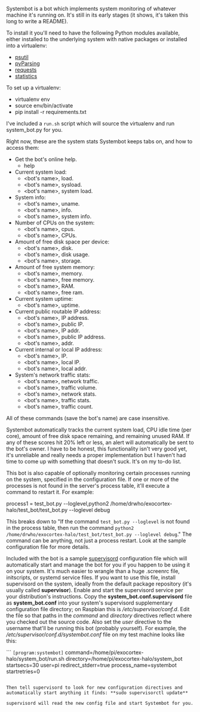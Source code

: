 Systembot is a bot which implements system monitoring of whatever machine it's running on.  It's still in its early stages (it shows, it's taken this long to write a README).

To install it you'll need to have the following Python modules available, either installed to the underlying system with native packages or installed into a virtualenv:

* [psutil](https://github.com/giampaolo/psutil)
* [pyParsing](http://pyparsing.wikispaces.com/)
* [requests](http://docs.python-requests.org/en/master/)
* [statistics](https://github.com/digitalemagine/py-statistics)

To set up a virtualenv:

* virtualenv env
* source env/bin/activate
* pip install -r requirements.txt

I've included a `run.sh` script which will source the virtualenv and run system_bot.py for you.

Right now, these are the system stats Systembot keeps tabs on, and how to access them:

* Get the bot's online help.
  * help
* Current system load:
  * <bot's name>, load.
  * <bot's name>, sysload.
  * <bot's name>, system load.
* System info:
  * <bot's name>, uname.
  * <bot's name>, info.
  * <bot's name>, system info.
* Number of CPUs on the system:
  * <bot's name>, cpus.
  * <bot's name>, CPUs.
* Amount of free disk space per device:
  * <bot's name>, disk.
  * <bot's name>, disk usage.
  * <bot's name>, storage.
* Amount of free system memory:
  * <bot's name>, memory.
  * <bot's name>, free memory.
  * <bot's name>, RAM.
  * <bot's name>, free ram.
* Current system uptime:
  * <bot's name>, uptime.
* Current public routable IP address:
  * <bot's name>, IP address.
  * <bot's name>, public IP.
  * <bot's name>, IP addr.
  * <bot's name>, public IP address.
  * <bot's name>, addr.
* Current internal or local IP address:
  * <bot's name>, IP.
  * <bot's name>, local IP.
  * <bot's name>, local addr.
* System's network traffic stats:
  * <bot's name>, network traffic.
  * <bot's name>, traffic volume.
  * <bot's name>, network stats.
  * <bot's name>, traffic stats.
  * <bot's name>, traffic count.

All of these commands (save the bot's name) are case insensitive.

Systembot automatically tracks the current system load, CPU idle time (per core), amount of free disk space remaining, and remaining unused RAM.  If any of these scores hit 20% left or less, an alert will automatically be sent to the bot's owner.  I have to be honest, this functionality isn't very good yet, it's unreliable and really needs a proper implementation but I haven't had time to come up with something that doesn't suck.  It's on my to-do list.

This bot is also capable of optionally monitoring certain processes running on the system, specified in the configuration file.  If one or more of the processes is not found in the server's process table, it'll execute a command to restart it.  For example:

process1 = test_bot.py --loglevel,python2 /home/drwho/exocortex-halo/test_bot/test_bot.py --loglevel debug

This breaks down to "If the command `test_bot.py --loglevel` is not found in the process table, then run the command `python2 /home/drwho/exocortex-halo/test_bot/test_bot.py --loglevel debug`."  The command can be anything, not just a process restart.  Look at the sample configuration file for more details.

Included with the bot is a sample [supervisord](http://supervisord.org/) configuration file which will automatically start and manage the bot for you if you happen to be using it on your system.  It's much easier to wrangle than a huge .screenrc file, initscripts, or systemd service files.  If you want to use this file, install supervisord on the system, ideally from the default package repository (it's usually called **supervisor**).  Enable and start the supervisord service per your distribution's instructions.  Copy the **system_bot.conf.supervisord** file as **system_bot.conf** into your system's supervisord supplementary configuration file directory; on Raspbian this is */etc/supervisor/conf.d*.  Edit the file so that paths in the *command* and *directory* directives reflect where you checked out the source code.  Also set the *user* directive to the username that'll be running this bot (probably yourself).  For example, the */etc/supervisor/conf.d/systembot.conf* file on my test machine looks like this:

``` `[program:systembot]`
command=/home/pi/exocortex-halo/system_bot/run.sh
directory=/home/pi/exocortex-halo/system_bot
startsecs=30
user=pi
redirect_stderr=true
process_name=systembot
startretries=0
```

Then tell supervisord to look for new configuration directives and automatically start anything it finds: **sudo supervisorctl update**

supervisord will read the new config file and start Systembot for you.

